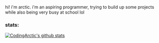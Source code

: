 hi! i'm arctic. i'm an aspiring programmer, trying to build up some projects while also being very busy at school lol

### stats:

[![CodingArctic's github stats](https://github-readme-stats.vercel.app/api?username=CodingArctic&show_icons=true&theme=onedark)](https://github.com/CodingArctic/)
